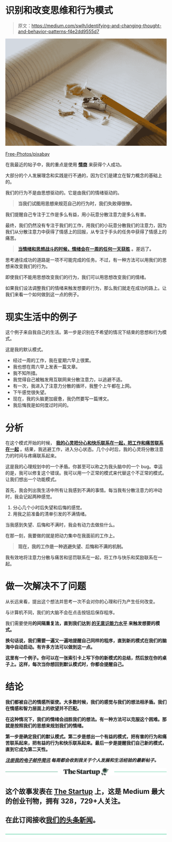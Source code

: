 # 识别和改变思维和行为模式

> 原文：<https://medium.com/swlh/identifying-and-changing-thought-and-behavior-patterns-f4e2dd9555d7>

![](img/c006a0dee87c039e3e5d20c48a41252d.png)

[Free-Photos/pixabay](https://pixabay.com/en/pencil-sharpener-notebook-paper-918449/)

在我最近的帖子中，我的重点是使用 [**情商**](https://ideavisionaction.com/personal-development/the-optimal-emotional-state-for-long-term-audacious-goals/) 来获得个人成功。

大部分的个人发展理念和实践是行不通的，因为它们是建立在智力概念的基础上的。

我们的行为不是由思想驱动的。它是由我们的情绪驱动的。

> **当我们试图用思想来规范自己的行为时，我们失败得很惨。**

我们提醒自己专注于工作是多么有益，用小玩意分散注意力是多么有害。

最终，我们仍然没有专注于我们的工作，用我们的小玩意分散我们的注意力，因为我们从分散注意力中获得了情感上的回报，从专注于手头的任务中获得了情感上的痛苦。

> [**当情绪和思想战斗的时候，情绪会在一周的任何一天获胜**](https://ideavisionaction.com/personal-development/emotional-intelligence-for-high-performance/) **。差远了。**

思考通往成功的道路是一项不可能完成的任务。不过，有一种方法可以用我们的思想来改变我们的行为。

即使我们不能用思想改变我们的行为，我们可以用思想改变我们的情绪。

如果我们设法调整我们的情绪来触发想要的行为，那么我们就走在成功的路上。让我们来看一个如何做到这一点的例子。

# 现实生活中的例子

这个例子来自我自己的生活。第一步是识别在不希望的情况下结束的思想和行为模式。

这是我的默认模式。

*   经过一周的工作，我在星期六早上很累。
*   我也想在周六早上发表一篇文章。
*   我不知所措。
*   我觉得自己被触发用互联网来分散注意力，以逃避不适。
*   有一次，我进入了注意力分散的循环，我整个上午都在上网。
*   下午感觉很失望。
*   现在，我的头脑更加疲惫，我仍然要写一篇博文。
*   我后悔我是如何度过时间的。

# 分析

在这个模式开始的时候， [**我的心灵把分心和快乐联系在一起，把工作和痛苦联系在一起**](https://ideavisionaction.com/personal-development/the-principle-that-explains-all-human-behavior/) 。结果，我逃避工作，进入分心状态。几个小时后，我的心灵将分散注意力的时间与疼痛联系起来。

这是我的心理规划中的一个矛盾。你甚至可以称之为我头脑中的一个 bug。幸运的是，我可以修复这个错误。我可以用一个正常的模式来代替这个不正常的模式。让我们想出一个功能模式。

首先，我会列出我生活中所有让我感到不满的事情。每当我有分散注意力的冲动时，我会记起两种感觉。

1.  分心几个小时后失望和后悔的感觉。
2.  用我之前准备的清单引发的不满情绪。

当我感到失望、后悔和不满时，我会有动力去做些什么。

在那一刻，我要做的就是把动力集中在我面前的工作上。

> **现在，我的工作是一种逃避失望、后悔和不满的机制。**

我有效地将注意力分散与痛苦和惩罚联系在一起，将工作与快乐和奖励联系在一起。

# 做一次解决不了问题

从长远来看，提出这个想法并思考一次不会对你的心理和行为产生任何改变。

与计算机不同，我们的大脑不会在点击按钮后保存程序。

我们需要使用[](https://ideavisionaction.com/personal-development/how-to-learn-something-for-life-and-make-it-a-part-of-your-functional-knowledge/)**的间隔重复法，直到我们达到 [**的无意识能力水平**](https://ideavisionaction.com/personal-development/four-levels-of-learning/) 来触发想要的模式。**

**换句话说，我们需要一遍又一遍地提醒自己同样的程序，直到新的模式在我们的脑海中自动启动。有许多方法可以做到这一点。**

**这里有一个例子。你可以在一张索引卡上写下你的新模式的总结，然后放在你的桌子上。这样，每次当你想回到默认模式时，你都会提醒自己。**

# **结论**

**我们都被自己的情感所驱使。大多数时候，我们的感觉与我们的想法相矛盾。我们在情感和智力层面上的欲望并不匹配。**

**在这种情况下，我们的情绪会战胜我们的想法。有一种方法可以克服这个困难。那就是按照我们的思想来规划我们的情绪。**

**第一步是确定我们的默认模式。第二步是想出一个有益的模式，把有害的行为和痛苦联系起来，把有益的行为和快乐联系起来。最后一步是提醒我们自己新的模式，直到它成为第二天性。**

**[***注册我的电子邮件简讯***](https://ideavisionaction.com/email-newsletter/) ***每周都会收到我关于个人发展和生活经验的最新帖子。*****

**[![](img/308a8d84fb9b2fab43d66c117fcc4bb4.png)](https://medium.com/swlh)**

## **这个故事发表在 [The Startup](https://medium.com/swlh) 上，这是 Medium 最大的创业刊物，拥有 328，729+人关注。**

## **在此订阅接收[我们的头条新闻](http://growthsupply.com/the-startup-newsletter/)。**

**[![](img/b0164736ea17a63403e660de5dedf91a.png)](https://medium.com/swlh)**